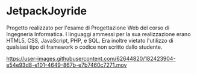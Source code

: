 # JetpackJoyride
Progetto realizzato per l'esame di Progettazione Web del corso di Ingegneria Informatica.
I linguaggi ammessi per la sua realizzazione erano HTML5, CSS, JavaScript, PHP, e SQL.
Era inoltre vietato l'utilizzo di qualsiasi tipo di framework o codice non scritto dallo studente.


https://user-images.githubusercontent.com/62644820/182423904-e54e93d8-e101-4649-867b-e7b7460c7271.mov

